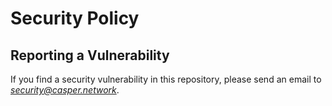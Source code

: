 # Security Policy

## Reporting a Vulnerability

If you find a security vulnerability in this repository, please send an email to *security@casper.network*. 
